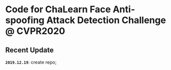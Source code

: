 # Code for ChaLearn Face Anti-spoofing Attack Detection Challenge @ CVPR2020

## Recent Update

**`2019.12.19`**: create repo;








